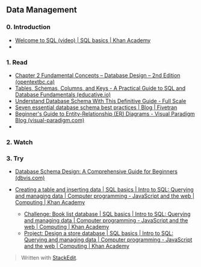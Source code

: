 ## Data Management

### 0. Introduction

 - [Welcome to SQL (video) | SQL basics | Khan Academy](https://www.khanacademy.org/computing/computer-programming/sql/sql-basics/v/welcome-to-sql)
 - 

### 1. Read

 - [Chapter 2 Fundamental Concepts – Database Design – 2nd Edition 
   (opentextbc.ca)](https://opentextbc.ca/dbdesign01/chapter/chapter-2-fundamental-concepts/)
  - [Tables, Schemas, Columns, and Keys - A Practical Guide to SQL and Database Fundamentals (educative.io)](https://www.educative.io/courses/a-practical-guide-to-sql-and-database-fundamentals/tables-schemas-columns-and-keys)
 - [Understand Database Schema With This Definitive Guide - Full
   Scale](https://fullscale.io/blog/understanding-database-schema/)
  - [Seven essential database schema best practices | Blog | Fivetran](https://www.fivetran.com/blog/database-schema-best-practices)
  - [Beginner's Guide to Entity-Relationship (ER) Diagrams - Visual Paradigm Blog (visual-paradigm.com)](https://blog.visual-paradigm.com/beginners-guide-to-entity-relationship-er-diagrams/)
  - 


### 2. Watch


### 3. Try

 - [Database Schema Design: A Comprehensive Guide for Beginners
   (dbvis.com)](https://www.dbvis.com/thetable/database-schema-design-a-comprehensive-guide-for-beginners-2/)
 - [Creating a table and inserting data | SQL basics | Intro to SQL:
   Querying and managing data | Computer programming - JavaScript and
   the web | Computing | Khan
   Academy](https://www.khanacademy.org/computing/computer-programming/sql/sql-basics/pt/creating-a-table-and-inserting-data)
   
	 - [Challenge: Book list database | SQL basics | Intro to SQL: Querying and managing data | Computer programming - JavaScript and the web | Computing | Khan Academy](https://www.khanacademy.org/computing/computer-programming/sql/sql-basics/pc/challenge-book-list-database)
	 - [Project: Design a store database | SQL basics | Intro to SQL: Querying and managing data | Computer programming - JavaScript and the web | Computing | Khan Academy](https://www.khanacademy.org/computing/computer-programming/sql/sql-basics/pp/project-design-a-store-database)

> Written with [StackEdit](https://stackedit.io/).
<!--stackedit_data:
eyJoaXN0b3J5IjpbLTcwMjI3MzgwNywtMTk2MjY5MjEzNF19
-->